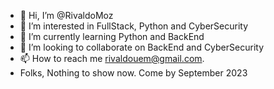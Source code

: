 - 👋 Hi, I’m @RivaldoMoz
- 👀 I’m interested in FullStack, Python and CyberSecurity
- 🌱 I’m currently learning Python and BackEnd
- 💞️ I’m looking to collaborate on BackEnd and CyberSecurity
- 📫 How to reach me rivaldouem@gmail.com.
- Folks, Nothing to show now. Come by September 2023

<!---
RivaldoMoz/RivaldoMoz is a ✨ special ✨ repository because its `README.md` (this file) appears on your GitHub profile.
You can click the Preview link to take a look at your changes.
--->
